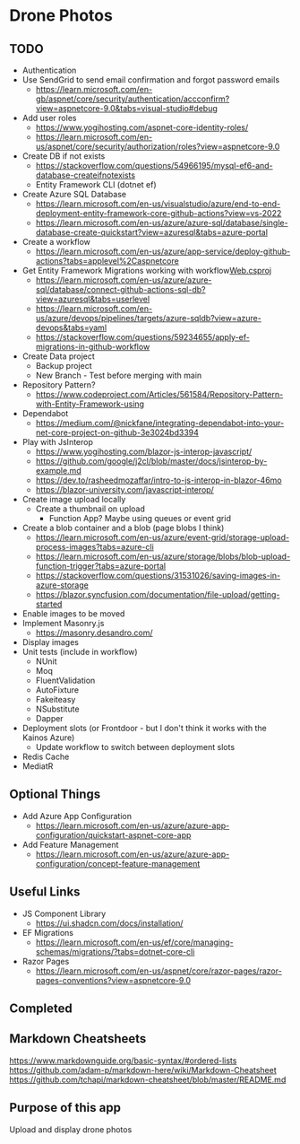 # Drone Photos

## TODO
- Authentication
- Use SendGrid to send email confirmation and forgot password emails
  - https://learn.microsoft.com/en-gb/aspnet/core/security/authentication/accconfirm?view=aspnetcore-9.0&tabs=visual-studio#debug
- Add user roles
  - https://www.yogihosting.com/aspnet-core-identity-roles/
  - https://learn.microsoft.com/en-us/aspnet/core/security/authorization/roles?view=aspnetcore-9.0
- Create DB if not exists
  - https://stackoverflow.com/questions/54966195/mysql-ef6-and-database-createifnotexists
  - Entity Framework CLI (dotnet ef)
- Create Azure SQL Database
  - https://learn.microsoft.com/en-us/visualstudio/azure/end-to-end-deployment-entity-framework-core-github-actions?view=vs-2022
  - https://learn.microsoft.com/en-us/azure/azure-sql/database/single-database-create-quickstart?view=azuresql&tabs=azure-portal
- Create a workflow
  - https://learn.microsoft.com/en-us/azure/app-service/deploy-github-actions?tabs=applevel%2Caspnetcore
- Get Entity Framework Migrations working with workflow[Web.csproj](Web%2FWeb.csproj)
  - https://learn.microsoft.com/en-us/azure/azure-sql/database/connect-github-actions-sql-db?view=azuresql&tabs=userlevel
  - https://learn.microsoft.com/en-us/azure/devops/pipelines/targets/azure-sqldb?view=azure-devops&tabs=yaml
  - https://stackoverflow.com/questions/59234655/apply-ef-migrations-in-github-workflow
- Create Data project
  - Backup project
  - New Branch - Test before merging with main
- Repository Pattern?
  - https://www.codeproject.com/Articles/561584/Repository-Pattern-with-Entity-Framework-using
- Dependabot
  - https://medium.com/@nickfane/integrating-dependabot-into-your-net-core-project-on-github-3e3024bd3394
- Play with JsInterop
  - https://www.yogihosting.com/blazor-js-interop-javascript/
  - https://github.com/google/j2cl/blob/master/docs/jsinterop-by-example.md
  - https://dev.to/rasheedmozaffar/intro-to-js-interop-in-blazor-46mo
  - https://blazor-university.com/javascript-interop/
- Create image upload locally
  - Create a thumbnail on upload
    - Function App? Maybe using queues or event grid
- Create a blob container and a blob (page blobs I think)
  - https://learn.microsoft.com/en-us/azure/event-grid/storage-upload-process-images?tabs=azure-cli 
  - https://learn.microsoft.com/en-us/azure/storage/blobs/blob-upload-function-trigger?tabs=azure-portal
  - https://stackoverflow.com/questions/31531026/saving-images-in-azure-storage
  - https://blazor.syncfusion.com/documentation/file-upload/getting-started
- Enable images to be moved
- Implement Masonry.js
  - https://masonry.desandro.com/
- Display images
- Unit tests (include in workflow)
  - NUnit
  - Moq
  - FluentValidation
  - AutoFixture
  - Fakeiteasy
  - NSubstitute
  - Dapper
- Deployment slots (or Frontdoor - but I don't think it works with the Kainos Azure)
  - Update workflow to switch between deployment slots
- Redis Cache
- MediatR

## Optional Things
- Add Azure App Configuration
  - https://learn.microsoft.com/en-us/azure/azure-app-configuration/quickstart-aspnet-core-app
- Add Feature Management
  - https://learn.microsoft.com/en-us/azure/azure-app-configuration/concept-feature-management

## Useful Links
- JS Component Library
  - https://ui.shadcn.com/docs/installation/
- EF Migrations
  - https://learn.microsoft.com/en-us/ef/core/managing-schemas/migrations/?tabs=dotnet-core-cli
- Razor Pages
  - https://learn.microsoft.com/en-us/aspnet/core/razor-pages/razor-pages-conventions?view=aspnetcore-9.0

## Completed


## Markdown Cheatsheets
https://www.markdownguide.org/basic-syntax/#ordered-lists  
https://github.com/adam-p/markdown-here/wiki/Markdown-Cheatsheet  
https://github.com/tchapi/markdown-cheatsheet/blob/master/README.md

## Purpose of this app
Upload and display drone photos